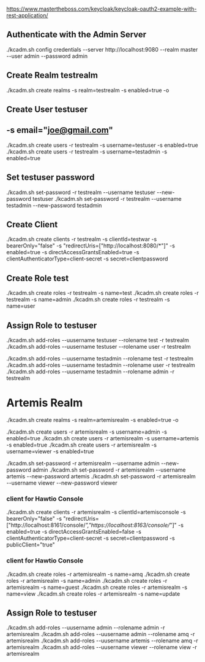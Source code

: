 https://www.mastertheboss.com/keycloak/keycloak-oauth2-example-with-rest-application/

## Authenticate with the Admin Server

./kcadm.sh config credentials --server http://localhost:9080 --realm master --user admin --password admin

## Create Realm testrealm

./kcadm.sh create realms -s realm=testrealm -s enabled=true -o

## Create User testuser

## -s email="joe@gmail.com"

./kcadm.sh create users -r testrealm -s username=testuser -s enabled=true
./kcadm.sh create users -r testrealm -s username=testadmin -s enabled=true

## Set testuser password

./kcadm.sh set-password -r testrealm --username testuser --new-password testuser
./kcadm.sh set-password -r testrealm --username testadmin --new-password testadmin

## Create Client

./kcadm.sh create clients -r testrealm -s clientId=testwar -s bearerOnly="false" -s "redirectUris=[\"http://localhost:8080/*\"]" -s enabled=true -s directAccessGrantsEnabled=true -s clientAuthenticatorType=client-secret -s secret=clientpassword

## Create Role test

./kcadm.sh create roles -r testrealm -s name=test
./kcadm.sh create roles -r testrealm -s name=admin
./kcadm.sh create roles -r testrealm -s name=user

## Assign Role to testuser

./kcadm.sh add-roles --uusername testuser --rolename test -r testrealm
./kcadm.sh add-roles --uusername testuser --rolename user -r testrealm

./kcadm.sh add-roles --uusername testadmin --rolename test -r testrealm
./kcadm.sh add-roles --uusername testadmin --rolename user -r testrealm
./kcadm.sh add-roles --uusername testadmin --rolename admin -r testrealm

# Artemis Realm

./kcadm.sh create realms -s realm=artemisrealm -s enabled=true -o

./kcadm.sh create users -r artemisrealm -s username=admin -s enabled=true
./kcadm.sh create users -r artemisrealm -s username=artemis -s enabled=true
./kcadm.sh create users -r artemisrealm -s username=viewer -s enabled=true

./kcadm.sh set-password -r artemisrealm --username admin --new-password admin
./kcadm.sh set-password -r artemisrealm --username artemis --new-password artemis
./kcadm.sh set-password -r artemisrealm --username viewer --new-password viewer

### client for Hawtio Console

./kcadm.sh create clients -r artemisrealm -s clientId=artemisconsole -s bearerOnly="false" -s "redirectUris=[\"http://localhost:8161/console/*\",\"https://localhost:8163/console/*\"]" -s enabled=true -s directAccessGrantsEnabled=false -s clientAuthenticatorType=client-secret -s secret=clientpassword -s publicClient="true"

### client for Hawtio Console

./kcadm.sh create roles -r artemisrealm -s name=amq
./kcadm.sh create roles -r artemisrealm -s name=admin
./kcadm.sh create roles -r artemisrealm -s name=guest
./kcadm.sh create roles -r artemisrealm -s name=view
./kcadm.sh create roles -r artemisrealm -s name=update

## Assign Role to testuser

./kcadm.sh add-roles --uusername admin --rolename admin -r artemisrealm
./kcadm.sh add-roles --uusername admin --rolename amq -r artemisrealm
./kcadm.sh add-roles --uusername artemis --rolename amq -r artemisrealm
./kcadm.sh add-roles --uusername viewer --rolename view -r artemisrealm
